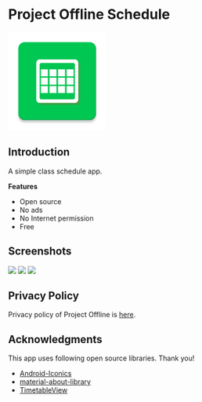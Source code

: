 # Project Offline Schedule
<img src="https://raw.githubusercontent.com/ioliteis/projectoffline_schedule/master/app/src/main/ic_launcher-web.png" width="200px"></img>
## Introduction
A simple class schedule app.

**Features**
- Open source
- No ads
- No Internet permission
- Free
## Screenshots
<img src="https://pixelfed.social/storage/m/ebbba457f15a41f29e66bf69f0a5a4d0c974249a/d39aa78c66ea34daea763c3f0f7d2bf0905d76ff/zJTbOJQdoaLms18lGuAlM81RYAkr06foeCZcreAp.png" width="240px"></img>
<img src="https://pixelfed.social/storage/m/ebbba457f15a41f29e66bf69f0a5a4d0c974249a/d39aa78c66ea34daea763c3f0f7d2bf0905d76ff/XUkrVz3rNvgYyTviuBINvwqHY8X5VgaXkDh7CVfL.png" width="240px"></img>
<img src="https://pixelfed.social/storage/m/3a6438b47665c0545d7d1dd23248088a371859e6/d39aa78c66ea34daea763c3f0f7d2bf0905d76ff/iMVZCLKYSYA8UhcRuEN7T3b4AfwD8qLkq1QcCcMj.png" width="240px"></img>
## Privacy Policy
Privacy policy of Project Offline is [here](https://ioliteis.github.io/projectoffline/2019/08/26/Privacy-Policy/).
## Acknowledgments
This app uses following open source libraries. Thank you!
- [Android-Iconics](https://github.com/mikepenz/Android-Iconics)
- [material-about-library](https://github.com/daniel-stoneuk/material-about-library)
- [TimetableView](https://github.com/tlaabs/TimetableView)
